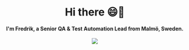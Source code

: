 <h1 align='center'>
Hi there 😄👋
</h1>
<p align='center'>
<b>I'm Fredrik, a Senior QA & Test Automation Lead from Malmö, Sweden.</b>
<br /><br />
<a href="https://www.linkedin.com/in/fredrikgiang/">
  <img src="https://img.shields.io/badge/linkedin-%230077B5.svg?&style=for-the-badge&logo=linkedin&logoColor=white" />
</a>
</p>
<!--
**fredrikgiang/fredrikgiang** is a ✨ _special_ ✨ repository because its `README.md` (this file) appears on your GitHub profile.

Here are some ideas to get you started:


- 🔭 I’m currently working on ...
- 🌱 I’m currently learning ...
- 👯 I’m looking to collaborate on ...
- 🤔 I’m looking for help with ...
- 💬 Ask me about ...
- 📫 How to reach me: ...
- 😄 Pronouns: ...
- ⚡ Fun fact: ...
-->
